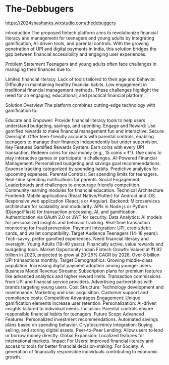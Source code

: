 # The-Debbugers


https://2024shashanks.wixstudio.com/thedebuggers

introduction
The proposed fintech platform aims to revolutionize financial literacy and management for teenagers and young adults by integrating gamification, AI-driven tools, and parental controls. With the growing penetration of UPI and digital payments in India, this solution bridges the gap between financial accessibility and engaging user experiences.

Problem Statement
Teenagers and young adults often face challenges in managing their finances due to:

Limited financial literacy.
Lack of tools tailored to their age and behavior.
Difficulty in maintaining healthy financial habits.
Low engagement in traditional financial management methods.
These challenges highlight the need for an engaging, educational, and practical financial platform.

Solution Overview
The platform combines cutting-edge technology with gamification to:

Educate and Empower: Provide financial literacy tools to help users understand budgeting, savings, and spending.
Engage and Reward: Use gamified rewards to make financial management fun and interactive.
Secure Oversight: Offer teen-friendly accounts with parental controls, enabling teenagers to manage their finances independently but under supervision.
Key Features
Gamified Rewards System:
Earn coins with every UPI transaction.
Redeem coins for real money (e.g., 15 coins = ₹1).
Use coins to play interactive games or participate in challenges.
AI-Powered Financial Management:
Personalized budgeting and savings goal recommendations.
Expense tracking categorized by spending habits.
Predictive analytics for upcoming expenses.
Parental Controls:
Set spending limits for teenagers.
Real-time spending notifications for parents.
Social Engagement:
Leaderboards and challenges to encourage friendly competition.
Community learning modules for financial education.
Technical Architecture
Frontend:
Mobile applications (React Native/Flutter) for Android and iOS.
Responsive web application (React.js or Angular).
Backend:
Microservices architecture for scalability and modularity.
APIs in Node.js or Python (Django/Flask) for transaction processing, AI, and gamification.
Authentication via OAuth 2.0 or JWT for security.
Data Analytics:
AI models for personalized insights and behavior tracking.
Real-time transaction monitoring for fraud prevention.
Payment Integration:
UPI, credit/debit cards, and wallet compatibility.
Target Audience
Teenagers (14-18 years):
Tech-savvy, prefer gamified experiences.
Need financial literacy and oversight.
Young Adults (19-40 years):
Financially active, value rewards and budgeting tools.
Market Opportunity
Indian Fintech Growth:
Valued at ₹1.92 trillion in 2023, projected to grow at 20-25% CAGR by 2028.
Over 8 billion UPI transactions monthly.
Target Demographics:
Growing middle-class population.
Increasing digital payment adoption among younger users.
Business Model
Revenue Streams:
Subscription plans for premium features like advanced analytics and higher reward limits.
Transaction commissions from UPI and financial service providers.
Advertising partnerships with brands targeting young users.
Cost Structure:
Technology development and maintenance.
Marketing and user acquisition.
Customer support and compliance costs.
Competitive Advantages
Engagement: Unique gamification elements increase user retention.
Personalization: AI-driven insights tailored to individual needs.
Inclusion: Parental controls ensure responsible financial habits for teenagers.
Future Scope
Advanced Features:
Personalized investment recommendations.
Automated savings plans based on spending behavior.
Cryptocurrency Integration:
Buying, selling, and storing digital assets.
Peer-to-Peer Lending:
Allow users to lend or borrow money directly.
Global Expansion:
Localized features for international markets.
Impact
For Users: Improved financial literacy and access to tools for better financial decision-making.
For Society: A generation of financially responsible individuals contributing to economic growth.
